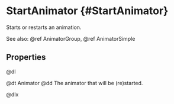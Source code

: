 # StartAnimator {#StartAnimator}

Starts or restarts an animation.

See also: @ref AnimatorGroup, @ref AnimatorSimple

## Properties

@dl

@dt Animator
@dd The animator that will be (re)started.

@dlx
